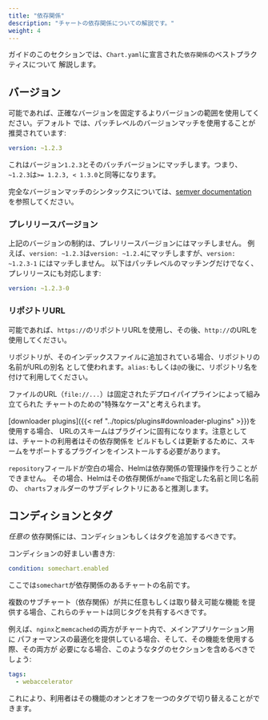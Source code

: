 ```yaml
---
title: "依存関係"
description: "チャートの依存関係についての解説です。"
weight: 4
---
```


ガイドのこのセクションでは、`Chart.yaml`に宣言された`依存関係`のベストプラクティスについて
解説します。

## バージョン

可能であれば、正確なバージョンを固定するよりバージョンの範囲を使用してください。デフォルト
では、パッチレベルのバージョンマッチを使用することが推奨されています:

```yaml
version: ~1.2.3
```

これはバージョン`1.2.3`とそのバッチバージョンにマッチします。つまり、
`~1.2.3`は`>= 1.2.3, < 1.3.0`と同等になります。

完全なバージョンマッチのシンタックスについては、[semver
documentation](https://github.com/Masterminds/semver#checking-version-constraints)
を参照してください。

### プレリリースバージョン

上記のバージョンの制約は、プレリリースバージョンにはマッチしません。
例えば、`version: ~1.2.3`は`version: ~1.2.4`にマッチしますが、`version: ~1.2.3-1`
にはマッチしません。
以下はパッチレベルのマッチングだけでなく、プレリリースにも対応します:

```yaml
version: ~1.2.3-0
```

### リポジトリURL

可能であれば、`https://`のリポジトリURLを使用し、その後、`http://`のURLを使用してください。

リポジトリが、そのインデックスファイルに追加されている場合、リポジトリの名前がURLの別名
として使われます。`alias:`もしくは`@`の後に、リポジトリ名を付けて利用してください。

ファイルのURL（`file://...`）は固定されたデプロイパイプラインによって組み立てられた
チャートのための"特殊なケース"と考えられます。

[downloader plugins]({{< ref "../topics/plugins#downloader-plugins" >}})を使用する場合、
URLのスキームはプラグインに固有になります。注意としては、チャートの利用者はその依存関係を
ビルドもしくは更新するために、スキームをサポートするプラグインをインストールする必要があります。

`repository`フィールドが空白の場合、Helmは依存関係の管理操作を行うことができません。
その場合、Helmはその依存関係が`name`で指定した名前と同じ名前の、
`charts`フォルダーのサブディレクトリにあると推測します。

## コンディションとタグ

 _任意の_ 依存関係には、コンディションもしくはタグを追加するべきです。

コンディションの好ましい書き方:

```yaml
condition: somechart.enabled
```

ここでは`somechart`が依存関係のあるチャートの名前です。

複数のサブチャート（依存関係）が共に任意もしくは取り替え可能な機能
を提供する場合、これらのチャートは同じタグを共有するべきです。

例えば、`nginx`と`memcached`の両方がチャート内で、メインアプリケーション用に
パフォーマンスの最適化を提供している場合、そして、その機能を使用する際、その両方が
必要になる場合、このようなタグのセクションを含めるべきでしょう:

```yaml
tags:
  - webaccelerator
```

これにより、利用者はその機能のオンとオフを一つのタグで切り替えることができます。

